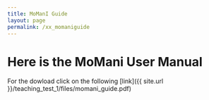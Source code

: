 ```yaml
---
title: MoManI Guide
layout: page
permalink: /xx_momaniguide
---
```


# Here is the MoMani User Manual

For the dowload click on the following [link]({{ site.url }}/teaching_test_1/files/momani_guide.pdf)